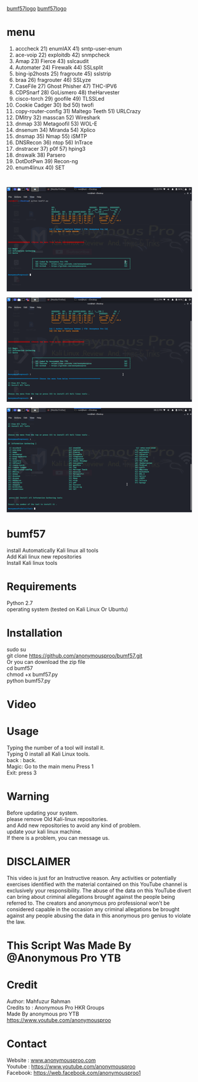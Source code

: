 
[bumf57logo]()
[bumf57logo]()

# menu 

 1) acccheck						                               21) enumIAX                   41) smtp-user-enum<br>                      
 2) ace-voip					                                 22) exploitdb						       42) snmpcheck<br>	
 3) Amap						                                   23) Fierce					           43) sslcaudit<br>	
 4) Automater					 	                               24) Firewalk						       44) SSLsplit<br>	
 5) bing-ip2hosts				                               25) fragroute						     45) sslstrip<br>	
 6) braa						                                   26) fragrouter						     46) SSLyze<br>	
 7) CaseFile						                               27) Ghost Phisher					   47) THC-IPV6<br>		
 8) CDPSnarf						                               28) GoLismero						     48) theHarvester<br>
 9) cisco-torch					                               29) goofile						       49) TLSSLed<br>			
10) Cookie Cadger				                               30) lbd							         50) twofi<br>	
11) copy-router-config	                               31) Maltego Teeth					   51) URLCrazy	<br>
12) DMitry						                                 32) masscan						       52) Wireshark<br>	
13) dnmap					                                     33) Metagoofil						       53) WOL-E<br>	
14) dnsenum						                                 34) Miranda						       54) Xplico<br>		
15) dnsmap						                                 35) Nmap						           55) iSMTP<br>		
16) DNSRecon						                               36) ntop						           56) InTrace<br>	
17) dnstracer						                               37) p0f							         57) hping3<br>		
18) dnswalk						                                 38) Parsero										
19) DotDotPwn						                               39) Recon-ng	<br>									
20) enum4linux					                               40) SET		<br>			
<br>
<p align="center"><img src="https://github.com/anonymousproo/bumf57/blob/main/Icon/Screenshot_2020-11-24_20-20-50.png?raw=true" /></p>
<p align="center"><img src="https://github.com/anonymousproo/bumf57/blob/main/Icon/Screenshot_2020-11-24_20-21-37.png?raw=true" /></p>
<p align="center"><img src="https://github.com/anonymousproo/bumf57/blob/main/Icon/Screenshot_2020-11-24_20-21-54.png?raw=true" /></p>


# bumf57

install Automatically Kali linux all tools<br>
Add Kali linux new repositories<br>
Install Kali linux tools<br>

# Requirements
Python 2.7<br>
operating system (tested on Kali Linux Or Ubuntu)<br>

# Installation
sudo su<br>
git clone https://github.com/anonymousproo/bumf57.git<br>
Or you can download the zip file<br>
cd bumf57<br>
chmod +x bumf57.py<br>
python bumf57.py<br>

# Video

# Usage
Typing the number of a tool will install it.<br>
Typing 0 install all Kali Linux tools.<br>
back : back.<br>
Magic: Go to the main menu Press 1<br>
Exit: press 3<br>

# Warning
Before updating your system.<br>
please remove Old Kali-linux repositories.<br>
and Add new repositories to avoid any kind of problem.<br>
update your kali linux machine.<br>
If there is a problem, you can message us.<br>

# DISCLAIMER
This video is just for an Instructive reason.
Any activities or potentially exercises identified with the material contained on this YouTube channel is exclusively your responsibility.
The abuse of the data on this YouTube divert can bring about criminal allegations brought against the people being referred to.
The creators and anonymous pro professional
won't be considered capable in the occasion any criminal allegations be brought against any people abusing the data in this anonymous pro genius to violate the law.

# This Script Was Made By @Anonymous Pro YTB

# Credit
Author: Mahfuzur Rahman<br>
Credits to : Anonymous Pro HKR Groups<br>
Made By anonymous pro YTB<br>
https://www.youtube.com/anonymousproo<br>
# Contact
Website : www.anonymousproo.com<br>
Youtube : https://www.youtube.com/anonymousproo<br>
Facebook: https://web.facebook.com/anonymousproo1<br>
 
